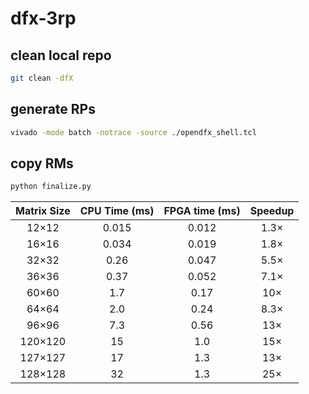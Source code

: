 # dfx-3rp

## clean local repo

```bash
git clean -dfX
```

## generate RPs

```bash
vivado -mode batch -notrace -source ./opendfx_shell.tcl
```

## copy RMs

```bash
python finalize.py
```

| Matrix Size | CPU Time (ms) | FPGA time (ms) | Speedup |
| :---: | :---: | :---: | :---: |
| 12×12 | 0.015 | 0.012 | 1.3× |
| 16×16 | 0.034 | 0.019 | 1.8× |
| 32×32 | 0.26 | 0.047 | 5.5× |
| 36×36 | 0.37 | 0.052 | 7.1× |
| 60×60 | 1.7 | 0.17 | 10× |
| 64×64 | 2.0 | 0.24 | 8.3× |
| 96×96 | 7.3 | 0.56 | 13× |
| 120×120 | 15 | 1.0 | 15× |
| 127×127 | 17 | 1.3 | 13× |
| 128×128 | 32 | 1.3 | 25× |
